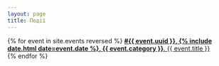 ```yaml
---
layout: page
title: Події
---
```


<div class="events-list list-group">  
{% for event in site.events reversed %}
    <a class="list-group-item" href="{{ event.url }}" >
      <b>#{{ event.uuid }}, {% include date.html date=event.date %}, {{ event.category }}</b>. {{ event.title }}
      <div class="ripple-container"></div>
      </a>
{% endfor %}
</div> 
